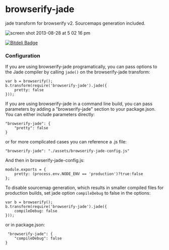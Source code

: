 browserify-jade
===============

jade transform for browserify v2. Sourcemaps generation included.

![screen shot 2013-08-28 at 5 02 16 pm](https://f.cloud.github.com/assets/173025/1040229/e0555b3e-0faf-11e3-919a-b9c0b1489077.png)


[![Bitdeli Badge](https://d2weczhvl823v0.cloudfront.net/sidorares/browserify-jade/trend.png)](https://bitdeli.com/free "Bitdeli Badge")

### Configuration

If you are using browserify-jade programatically, you can pass options to the Jade compiler by
calling `jade()` on the browserify-jade transform:

    var b = browserify();
    b.transform(require('browserify-jade').jade({
        pretty: false
    }));

If you are using browserify-jade in a command line build, you can pass parameters by adding a
"browserify-jade" section to your package.json.  You can either include parameters directly:

    "browserify-jade": {
        "pretty": false
    }

or for more complicated cases you can reference a .js file:

    "browserify-jade": "./assets/browserify-jade-config.js"

And then in browserify-jade-config.js:

    module.exports = {
        pretty: (process.env.NODE_ENV == 'production')?true:false
    };

To disable sourcemap generation, which results in smaller compiled files for production builds,
set jade option `compileDebug` to false in the options:

    var b = browserify();
    b.transform(require('browserify-jade').jade({
        compileDebug: false
    }));

 or in package.json:

     "browserify-jade": {
        "compileDebug": false
    }
